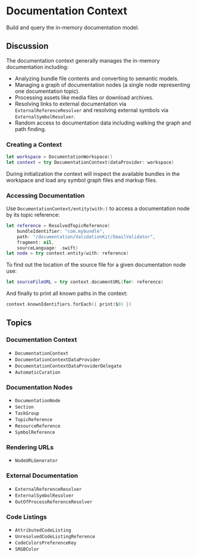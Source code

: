 # Documentation Context

Build and query the in-memory documentation model.

## Discussion

The documentation context generally manages the in-memory documentation including:
 
 - Analyzing bundle file contents and converting to semantic models.
 - Managing a graph of documentation nodes (a single node representing one documentation topic).
 - Processing assets like media files or download archives.
 - Resolving links to external documentation via ``ExternalReferenceResolver`` and resolving external symbols via ``ExternalSymbolResolver``.
 - Random access to documentation data including walking the graph and path finding.

### Creating a Context

```swift
let workspace = DocumentationWorkspace()
let context = try DocumentationContext(dataProvider: workspace)
```

During initialization the context will inspect the available bundles in the workspace and load any symbol graph files and markup files.

### Accessing Documentation

Use ``DocumentationContext/entity(with:)`` to access a documentation node by its topic reference:

```swift
let reference = ResolvedTopicReference(
    bundleIdentifier: "com.mybundle",
    path: "/documentation/ValidationKit/EmailValidator",
    fragment: nil,
    sourceLanguage: .swift)
let node = try context.entity(with: reference)
```

To find out the location of the source file for a given documentation node use:

```swift
let sourceFileURL = try context.documentURL(for: reference)
```

And finally to print all known paths in the context:

```swift
context.knownIdentifiers.forEach({ print($0) })
```

## Topics

### Documentation Context

- ``DocumentationContext``
- ``DocumentationContextDataProvider``
- ``DocumentationContextDataProviderDelegate``
- ``AutomaticCuration``

### Documentation Nodes

- ``DocumentationNode``
- ``Section``
- ``TaskGroup``
- ``TopicReference``
- ``ResourceReference``
- ``SymbolReference``

### Rendering URLs

- ``NodeURLGenerator``

### External Documentation

- ``ExternalReferenceResolver``
- ``ExternalSymbolResolver``
- ``OutOfProcessReferenceResolver``

### Code Listings

- ``AttributedCodeListing``
- ``UnresolvedCodeListingReference``
- ``CodeColorsPreferenceKey``
- ``SRGBColor``

<!-- Copyright (c) 2021 Apple Inc and the Swift Project authors. All Rights Reserved. -->
